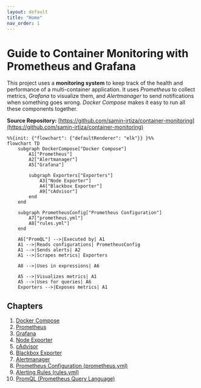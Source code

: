 ```yaml
---
layout: default
title: "Home"
nav_order: 1
---
```


# Guide to Container Monitoring with Prometheus and Grafana

This project uses a **monitoring system** to keep track of the health and performance of a multi-container application.  It uses *Prometheus* to collect metrics, *Grafana* to visualize them, and *Alertmanager* to send notifications when something goes wrong.  *Docker Compose* makes it easy to run all these components together.


**Source Repository:** [https://github.com/samin-irtiza/container-monitoring](https://github.com/samin-irtiza/container-monitoring)

```mermaid
%%{init: {"flowchart": {"defaultRenderer": "elk"}} }%%
flowchart TD
    subgraph DockerCompose["Docker Compose"]
        A1["Prometheus"]
        A2["Alertmanager"]
        A5["Grafana"]

        subgraph Exporters["Exporters"]
            A3["Node Exporter"]
            A4["Blackbox Exporter"]
            A9["cAdvisor"]
        end
    end

    subgraph PrometheusConfig["Prometheus Configuration"]
        A7["prometheus.yml"]
        A8["rules.yml"]
    end

    A6["PromQL"] -->|Executed by| A1
    A1 -->|Reads configurations| PrometheusConfig
    A1 -->|Sends alerts| A2
    A1 -->|Scrapes metrics| Exporters

    A8 -->|Uses in expressions| A6

    A5 -->|Visualizes metrics| A1
    A5 -->|Uses for queries| A6
    Exporters -->|Exposes metrics| A1
```

## Chapters

1. [Docker Compose](01_docker_compose_.md)
2. [Prometheus](02_prometheus_.md)
3. [Grafana](03_grafana_.md)
4. [Node Exporter](04_node_exporter_.md)
5. [cAdvisor](05_cadvisor_.md)
6. [Blackbox Exporter](06_blackbox_exporter_.md)
7. [Alertmanager](07_alertmanager_.md)
8. [Prometheus Configuration (prometheus.yml)](08_prometheus_configuration__prometheus_yml__.md)
9. [Alerting Rules (rules.yml)](09_alerting_rules__rules_yml__.md)
10. [PromQL (Prometheus Query Language)](10_promql__prometheus_query_language__.md)


